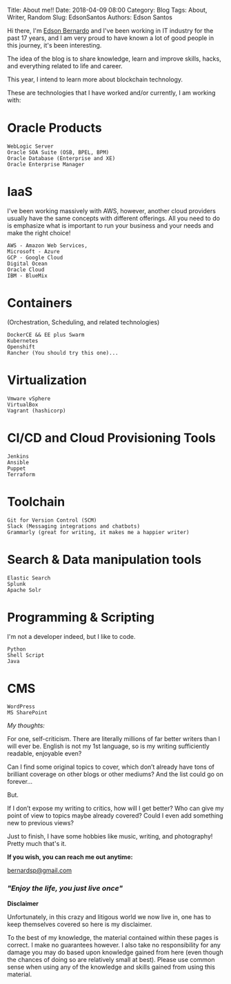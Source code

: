 Title: About me!!
Date: 2018-04-09 08:00
Category: Blog
Tags: About, Writer, Random
Slug: EdsonSantos
Authors: Edson Santos

Hi there, I'm <a href="https://www.linkedin.com/in/bernardsp/" target="_blank">Edson Bernardo</a> and I've been working in IT industry for the past 17 years, and I am very
proud to have known a lot of good people in this journey, it's been interesting.
     
The idea of the blog is to share knowledge, learn and improve skills, hacks, and everything related to life and career.

This year, I intend to learn more about blockchain technology.
    
These are technologies that I have worked and/or currently, I am working with:


# **Oracle Products**
	WebLogic Server
	Oracle SOA Suite (OSB, BPEL, BPM)
	Oracle Database (Enterprise and XE)
	Oracle Enterprise Manager

# **IaaS** 
I've been working massively with AWS, however, another cloud providers usually have the same concepts with different offerings. All you need to do is emphasize what is important to run your business and your needs and make the right choice!

	AWS - Amazon Web Services,
	Microsoft - Azure
	GCP - Google Cloud
	Digital Ocean
	Oracle Cloud
	IBM - BlueMix

# **Containers** 
(Orchestration, Scheduling, and related technologies)

	DockerCE && EE plus Swarm
	Kubernetes
	Openshift
	Rancher (You should try this one)...

# **Virtualization**
	Vmware vSphere
	VirtualBox
	Vagrant (hashicorp)

# **CI/CD and Cloud Provisioning Tools**
	Jenkins
	Ansible
	Puppet
	Terraform

# **Toolchain**
	Git for Version Control (SCM)
	Slack (Messaging integrations and chatbots)
	Grammarly (great for writing, it makes me a happier writer)
	
# **Search & Data manipulation tools**
	
	Elastic Search
	Splunk
	Apache Solr	

# **Programming & Scripting**
I'm not a developer indeed, but I like to code.

	Python
	Shell Script
	Java

# **CMS**

	WordPress
	MS SharePoint

*My thoughts:*

For one, self-criticism. There are literally millions of far better writers than I will ever be. English is not my 1st language, so is my writing sufficiently readable, enjoyable even?

Can I find some original topics to cover, which don’t already have tons of brilliant coverage on other blogs or other mediums? And the list could go on forever…

But.

If I don’t expose my writing to critics, how will I get better? Who can give my point of view to topics maybe already covered? Could I even add something new to previous views?

Just to finish, I have some hobbies like music, writing, and photography! Pretty much that's it. 

**If you wish, you can reach me out anytime:**

<a href="mailto:bernardsp@gmail.com">bernardsp@gmail.com</a>

### *"Enjoy the life, you just live once"*

**Disclaimer**

Unfortunately, in this crazy and litigous world we now live in, one has to keep themselves covered so here is my disclaimer.

To the best of my knowledge, the material contained within these pages is correct. I make no guarantees however. 
I also take no responsibility for any damage you may do based upon knowledge gained from here (even though the chances of doing so are relatively small at best). 
Please use common sense when using any of the knowledge and skills gained from using this material.

